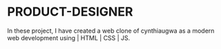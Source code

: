 # PRODUCT-DESIGNER
In these project, I have created a web clone of cynthiaugwa as a modern web development using  | HTML | CSS | JS.
